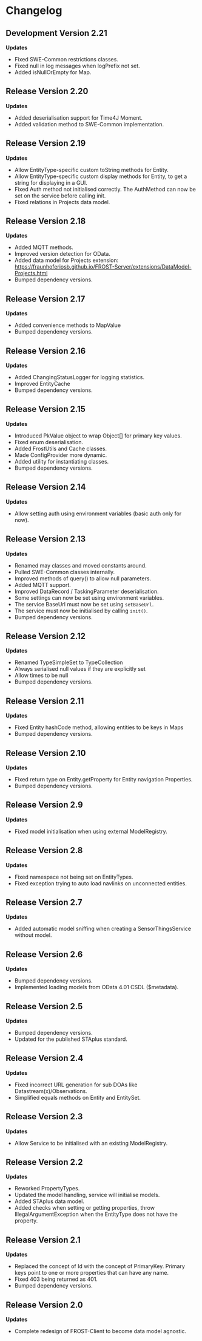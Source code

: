 # Changelog

## Development Version 2.21

**Updates**
* Fixed SWE-Common restrictions classes.
* Fixed null in log messages when logPrefix not set.
* Added isNullOrEmpty for Map.


## Release Version 2.20

**Updates**
* Added deserialisation support for Time4J Moment.
* Added validation method to SWE-Common implementation.


## Release Version 2.19

**Updates**
* Allow EntityType-specific custom toString methods for Entity.
* Allow EntityType-specific custom display methods for Entity, to get a string for displaying in a GUI.
* Fixed Auth method not initialised correctly. The AuthMethod can now be set on the service before calling init.
* Fixed relations in Projects data model.


## Release Version 2.18

**Updates**
* Added MQTT methods.
* Improved version detection for OData.
* Added data model for Projects extension: https://fraunhoferiosb.github.io/FROST-Server/extensions/DataModel-Projects.html
* Bumped dependency versions.


## Release Version 2.17

**Updates**
* Added convenience methods to MapValue
* Bumped dependency versions.


## Release Version 2.16

**Updates**
* Added ChangingStatusLogger for logging statistics.
* Improved EntityCache
* Bumped dependency versions.


## Release Version 2.15

**Updates**
* Introduced PkValue object to wrap Object[] for primary key values.
* Fixed enum deserialisation.
* Added FrostUtils and Cache classes.
* Made ConfigProvider more dynamic.
* Added utility for instantiating classes.
* Bumped dependency versions.


## Release Version 2.14

**Updates**
* Allow setting auth using environment variables (basic auth only for now).


## Release Version 2.13

**Updates**
* Renamed may classes and moved constants around.
* Pulled SWE-Common classes internally.
* Improved methods of query() to allow null parameters.
* Added MQTT support.
* Improved DataRecord / TaskingParameter deserialisation.
* Some settings can now be set using environment variables.
* The service BaseUrl must now be set using `setBaseUrl`.
* The service must now be initialised by calling `init()`.
* Bumped dependency versions.


## Release Version 2.12

**Updates**
* Renamed TypeSimpleSet to TypeCollection
* Always serialised null values if they are explicitly set
* Allow times to be null
* Bumped dependency versions.


## Release Version 2.11

**Updates**
* Fixed Entity hashCode method, allowing entities to be keys in Maps
* Bumped dependency versions.


## Release Version 2.10

**Updates**
* Fixed return type on Entity.getProperty for Entity navigation Properties.
* Bumped dependency versions.


## Release Version 2.9

**Updates**
* Fixed model initialisation when using external ModelRegistry.


## Release Version 2.8

**Updates**
* Fixed namespace not being set on EntityTypes.
* Fixed exception trying to auto load navlinks on unconnected entities.


## Release Version 2.7

**Updates**
* Added automatic model sniffing when creating a SensorThingsService without model.


## Release Version 2.6

**Updates**
* Bumped dependency versions.
* Implemented loading models from OData 4.01 CSDL ($metadata).


## Release Version 2.5

**Updates**
* Bumped dependency versions.
* Updated for the published STAplus standard.


## Release Version 2.4

**Updates**
* Fixed incorrect URL generation for sub DOAs like Datastream(x)/Observations.
* Simplified equals methods on Entity and EntitySet.


## Release Version 2.3

**Updates**
* Allow Service to be initialised with an existing ModelRegistry.


## Release Version 2.2

**Updates**
* Reworked PropertyTypes.
* Updated the model handling, service will initialise models.
* Added STAplus data model.
* Added checks when setting or getting properties, throw IllegalArgumentException
  when the EntityType does not have the property.


## Release Version 2.1

**Updates**
* Replaced the concept of Id with the concept of PrimaryKey.
  Primary keys point to one or more properties that can have any name.
* Fixed 403 being returned as 401.
* Bumped dependency versions.


## Release Version 2.0

**Updates**
* Complete redesign of FROST-Client to become data model agnostic.

